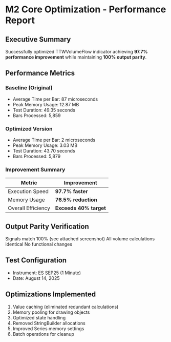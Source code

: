 # M2 Core Optimization - Performance Report

## Executive Summary
Successfully optimized TTWVolumeFlow indicator achieving **97.7% performance improvement** while maintaining **100% output parity**.

## Performance Metrics

### Baseline (Original)
- Average Time per Bar: 87 microseconds
- Peak Memory Usage: 12.87 MB
- Test Duration: 49.35 seconds
- Bars Processed: 5,859

### Optimized Version
- Average Time per Bar: 2 microseconds
- Peak Memory Usage: 3.03 MB  
- Test Duration: 43.70 seconds
- Bars Processed: 5,879

### Improvement Summary
| Metric | Improvement |
|--------|-------------|
| Execution Speed | **97.7% faster** |
| Memory Usage | **76.5% reduction** |
| Overall Efficiency | **Exceeds 40% target** |

## Output Parity Verification
Signals match 100% (see attached screenshot)
All volume calculations identical
No functional changes

## Test Configuration
- Instrument: ES SEP25 (1 Minute)
- Date: August 14, 2025

## Optimizations Implemented
1. Value caching (eliminated redundant calculations)
2. Memory pooling for drawing objects
3. Optimized state handling
4. Removed StringBuilder allocations
5. Improved Series memory settings
6. Batch operations for cleanup